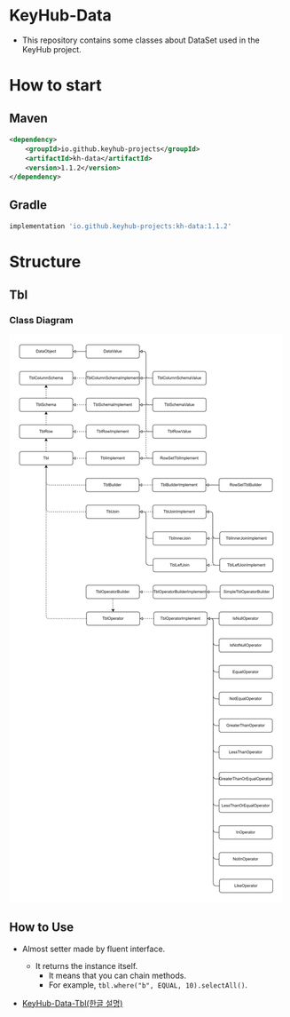 # KeyHub-Data
- This repository contains some classes about DataSet used in the KeyHub project.

# How to start
## Maven
```xml
<dependency>
    <groupId>io.github.keyhub-projects</groupId>
    <artifactId>kh-data</artifactId>
    <version>1.1.2</version>
</dependency>
```

## Gradle
```gradle
implementation 'io.github.keyhub-projects:kh-data:1.1.2'
```

# Structure

## Tbl
### Class Diagram

![class_diagram](./docs/class_diagram.png)

## How to Use
- Almost setter made by fluent interface.
  - It returns the instance itself.
    - It means that you can chain methods.
    - For example, `tbl.where("b", EQUAL, 10).selectAll()`.

- [KeyHub-Data-Tbl(한글 설명)](./docs/KeyHub-Data-Tbl(한글설명).pdf)

